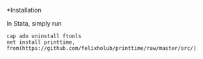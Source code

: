 *Installation

In Stata, simply run
```
cap ado uninstall ftools
net install printtime, from(https://github.com/felixholub/printtime/raw/master/src/)
```
